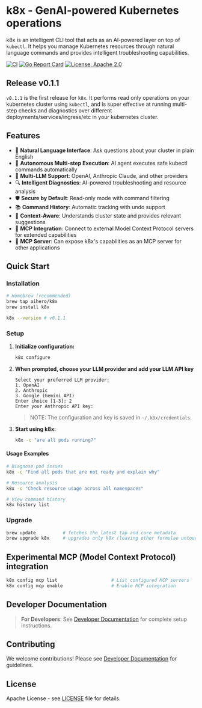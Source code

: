 # k8x - GenAI-powered Kubernetes operations

k8x is an intelligent CLI tool that acts as an AI-powered layer on top of `kubectl`. It helps you manage Kubernetes resources through natural language commands and provides intelligent troubleshooting capabilities.

[![CI](https://github.com/shankarg87/k8x/workflows/CI/badge.svg)](https://github.com/shankarg87/k8x/actions)
[![Go Report Card](https://goreportcard.com/badge/github.com/shankarg87/k8x)](https://goreportcard.com/report/github.com/shankarg87/k8x)
[![License: Apache 2.0](https://img.shields.io/badge/License-Apache%202.0-blue.svg)](https://opensource.org/licenses/Apache-2.0)

## Release v0.1.1

`v0.1.1` is the first release for `k8x`. It performs read only operations on your kubernetes cluster
using `kubectl`, and is super effective at running multi-step checks and diagnostics over
different deployments/services/ingress/etc in your kubernetes cluster.

## Features

- 🤖 **Natural Language Interface**: Ask questions about your cluster in plain English
- 🔄 **Autonomous Multi-step Execution**: AI agent executes safe kubectl commands automatically
- 🔌 **Multi-LLM Support**: OpenAI, Anthropic Claude, and other providers
- 🔍 **Intelligent Diagnostics**: AI-powered troubleshooting and resource analysis
- 🛡️ **Secure by Default**: Read-only mode with command filtering
- 📚 **Command History**: Automatic tracking with undo support
- 🎯 **Context-Aware**: Understands cluster state and provides relevant suggestions
- 🔌 **MCP Integration**: Connect to external Model Context Protocol servers for extended capabilities
- 🔧 **MCP Server**: Can expose k8x's capabilities as an MCP server for other applications

## Quick Start

### Installation

```bash
# Homebrew (recommended)
brew tap aihero/k8x
brew install k8x

k8x --version # v0.1.1
```

### Setup

1. **Initialize configuration:**

   ```bash
   k8x configure
   ```

1. **When prompted, choose your LLM provider and add your LLM API key**

   ```text
   Select your preferred LLM provider:
   1. OpenAI
   2. Anthropic
   3. Google (Gemini API)
   Enter choice [1-3]: 2
   Enter your Anthropic API key:
   ```

   > NOTE: The configuration and key is saved in `~/.k8x/credentials`.

1. **Start using k8x:**

   ```bash
   k8x -c "are all pods running?"
   ```

#### Usage Examples

   ```bash
   # Diagnose pod issues
   k8x -c "Find all pods that are not ready and explain why"

   # Resource analysis
   k8x -c "Check resource usage across all namespaces"

   # View command history
   k8x history list
   ```

### Upgrade

   ```bash
   brew update          # fetches the latest tap and core metadata
   brew upgrade k8x     # upgrades only k8x (leaving other formulae untouched)
   ```

## Experimental MCP (Model Context Protocol) integration

   ```bash
   k8x config mcp list                    # List configured MCP servers
   k8x config mcp enable                  # Enable MCP integration
   ```

## Developer Documentation

> **For Developers**: See [Developer Documentation](./docs/README.md#development) for complete setup instructions.

## Contributing

We welcome contributions! Please see [Developer Documentation](./docs/README.md#development) for guidelines.

## License

Apache License - see [LICENSE](LICENSE) file for details.
